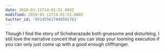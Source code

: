 ```yaml
---
date: 2018-01-11T14:01:51.000Z
modified: 2018-01-11T14:01:51.000Z
twitter_id: '951455617440501761'
---
```


  Though I find the story of Scheherazade both gruesome and disturbing, I still love the narrative conceit that you can stop your looming execution if you can only just come up with a good enough cliffhanger.
